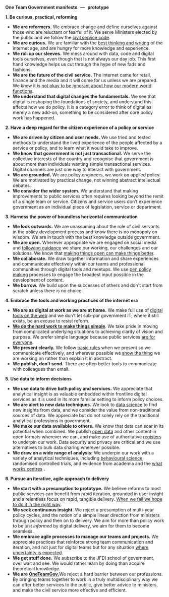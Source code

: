 **One Team Government manifesto**   **—**   **prototype**

**1. Be curious, practical, reforming**

- **We are reformers.** We embrace change and define ourselves against those who are reluctant or fearful of it. We serve Ministers elected by the public and we follow the [civil service code](https://www.gov.uk/government/publications/civil-service-code/the-civil-service-code).
- **We are curious.** We are familiar with the [best thinking and writing](https://github.com/paulmaltby3/digitalpolicyreadinglist) of the internet age, and are hungry for more knowledge and experience.
- **We roll up our sleeves.** We mess around with data, code and digital tools ourselves, even though that is not always our day job. This first hand knowledge helps us cut through the hype of new fads and fashions.
- **We are the future of the civil service.** The internet came for retail, finance and the media and it will come for us unless we are prepared. We know it is [not okay to be ignorant about how our modern world functions](https://medium.com/doteveryone/what-a-digital-organisation-looks-like-82426a210ab8).
- **We understand that digital changes the fundamentals.** We see that digital is reshaping the foundations of society, and understand this affects how we do policy. It is a category error to think of digital as merely a new add-on, something to be considered after core policy work has happened.

**2. Have a deep regard for the citizen experience of a policy or service**

- **We are driven by citizen and user needs.** We use tried and tested methods to understand the lived experience of the people affected by a service or policy, and to learn what it would take to improve.
- **We know that government is not just transactional.** We serve the collective interests of the country and recognise that government is about more than individuals wanting simple transactional services. Digital channels are just one way to interact with government.
- **We are grounded.** We are policy engineers, we work on applied policy. We are motivated by practical change, not winning abstract intellectual debates.
- **We consider the wider system.** We understand that making improvements to public services often requires looking beyond the remit of a single team or service. Citizens and service users don&#39;t experience government as an individual piece of legislation, service or department.

**3. Harness the power of boundless horizontal communication**

- **We look outwards.** We are unassuming about the role of civil servants in the policy development process and know there is no monopoly on wisdom. We are in touch with the best knowledge outside government.
- **We are open.** Wherever appropriate we are engaged on social media and [following guidance](https://www.gov.uk/government/publications/social-media-guidance-for-civil-servants/social-media-guidance-for-civil-servants) we share our working, our challenges and our solutions. We know that [making things open can make things better](https://www.gov.uk/design-principles#tenth).
- **We collaborate.** We draw together information and share experiences and communicate effectively within our teams and professional communities through digital tools and meetups. We use [pen policy making](https://openpolicy.blog.gov.uk/what-is-open-policy-making/) processes to engage the broadest input possible in the development of content.
- **We borrow.** We build upon the successes of others and don&#39;t start from scratch unless there is no choice.

**4. Embrace the tools and working practices of the internet era**

- **We are as digital at work as we are at home.** We make full use of [digital tools on the web](https://www.gov.uk/government/publications/digital-skills-in-the-civil-service/internet-tools-for-civil-servants-an-introduction) and we don&#39;t let sub-par government IT, where it still exists, be an excuse to resist reform.
- [**We do the hard work to make things simple**](https://www.gov.uk/design-principles#fourth). We take pride in moving from complicated underlying situations to achieving clarity of vision and purpose. We prefer simple language because public services [are for everyone](https://www.gov.uk/design-principles#sixth).
- **We present clearly.** We follow [basic rules](http://www.doingpresentations.com/) when we present so we communicate effectively, and wherever possible we [show the thing](https://gdsengagement.blog.gov.uk/2016/11/04/what-we-mean-when-we-say-show-the-thing/) we are working on rather than explain it in abstract.
- **We publish, don&#39;t send.** There are often better tools to communicate with colleagues than email.

**5. Use data to inform decisions**

- **We use data to drive both policy and services.** We appreciate that analytical insight is as valuable embedded within frontline digital services as it is used in its more familiar setting to inform policy choices.
- **We are alert to new data techniques.** We look to [data science](https://data.blog.gov.uk/category/data-science/) to find new insights from data, and we consider the value from non-traditional sources of data. We appreciate but do not solely rely on the traditional analytical professions in government.
- **We make our data available to others.** We know that data can soar in its potential when combined. We publish [open data](https://theodi.org/guides/what-open-data) and other content in open formats wherever we can, and make use of authoritative [registers](http://www.openregister.org/) to underpin our work. Data security and privacy are critical and we use alternatives to bulk data sharing wherever possible.
- **We draw on a wide range of analysis:** We underpin our work with a variety of analytical techniques, including [behavioural science](https://www.gov.uk/government/organisations/behavioural-insights-team), randomised controlled trials, and evidence from academia and the [what works centres](https://www.gov.uk/guidance/what-works-network) **.**

**6. Pursue an iterative, agile approach to delivery**

- **We start with a presumption to prototype.** We believe reforms to most public services can benefit from rapid iteration, grounded in user insight and a relentless focus on rapid, tangible delivery. [When we fail we hope to do it in the right way](http://www.civilserviceworld.com/articles/news/cabinet-office-minister-moots-%E2%80%98maude-award-failure%E2%80%99).
- **We seek continuous insight.** We reject a presumption of multi-year policy cycles, and the notion of a simple linear direction from ministers through policy and then on to delivery. We aim for more than policy work to be just _informed_ by digital delivery, we aim for them to become seamless.
- **We embrace agile processes to manage our teams and projects.** We appreciate practices that reinforce strong team communication and iteration, and not just for digital teams but for any situation [where uncertainty is expected](https://twitter.com/psd/status/568324759521501184).
- **We get stuff done.** We subscribe to the JFDI school of government, over wait and see. We would rather learn by doing than acquire theoretical knowledge.
- **We are** [**OneTeamGov.**](http://oneteamgov.uk/)We reject a hard barrier between our professions. By bringing teams together to work in a truly multidisciplinary way we can offer better services to the public, give better advice to ministers, and make the civil service more effective and efficient.
